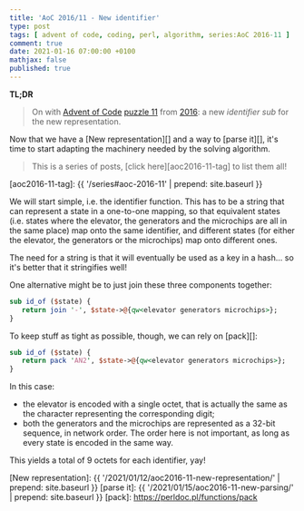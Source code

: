 ```yaml
---
title: 'AoC 2016/11 - New identifier'
type: post
tags: [ advent of code, coding, perl, algorithm, series:AoC 2016-11 ]
comment: true
date: 2021-01-16 07:00:00 +0100
mathjax: false
published: true
---
```


**TL;DR**

> On with [Advent of Code][] [puzzle 11][p11] from [2016][aoc2016]: a
> new *identifier sub* for the new representation.

Now that we have a [New representation][] and a way to [parse it][],
it's time to start adapting the machinery needed by the solving
algorithm.

> This is a series of posts, [click here][aoc2016-11-tag] to list them
> all!

[aoc2016-11-tag]: {{ '/series#aoc-2016-11' | prepend: site.baseurl }}

We will start simple, i.e. the identifier function. This has to be a
string that can represent a state in a one-to-one mapping, so that
equivalent states (i.e. states where the elevator, the generators and
the microchips are all in the same place) map onto the same identifier,
and different states (for either the elevator, the generators or the
microchips) map onto different ones.

The need for a string is that it will eventually be used as a key in a
hash... so it's better that it stringifies well!

One alternative might be to just join these three components together:

```perl
sub id_of ($state) {
   return join '-', $state->@{qw<elevator generators microchips>};
}
```

To keep stuff as tight as possible, though, we can rely on [pack][]:

```perl
sub id_of ($state) {
   return pack 'AN2', $state->@{qw<elevator generators microchips>};
}
```

In this case:

- the elevator is encoded with a single octet, that is actually the same
  as the character representing the corresponding digit;
- both the generators and the microchips are represented as a 32-bit
  sequence, in network order. The order here is not important, as long
  as every state is encoded in the same way.

This yields a total of 9 octets for each identifier, yay!

[p11]: https://adventofcode.com/2016/day/11
[aoc2016]: https://adventofcode.com/2016/
[Advent of Code]: https://adventofcode.com/
[Perl]: https://www.perl.org/
[New representation]: {{ '/2021/01/12/aoc2016-11-new-representation/' | prepend: site.baseurl }}
[parse it]: {{ '/2021/01/15/aoc2016-11-new-parsing/' | prepend: site.baseurl }}
[pack]: https://perldoc.pl/functions/pack
